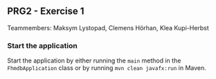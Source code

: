 ## PRG2 - Exercise 1 
Teammembers:
Maksym Lystopad,
Clemens Hörhan,
Klea Kupi-Herbst

### Start the application
Start the application by either running the `main` method in the `FhmdbApplication` class or by running `mvn clean javafx:run` in Maven.
